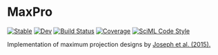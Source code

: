 # MaxPro

[![Stable](https://img.shields.io/badge/docs-stable-blue.svg)](https://ArnoStrouwen.github.io/MaxPro.jl/stable)
[![Dev](https://img.shields.io/badge/docs-dev-blue.svg)](https://ArnoStrouwen.github.io/MaxPro.jl/dev)
[![Build Status](https://github.com/ArnoStrouwen/MaxPro.jl/actions/workflows/CI.yml/badge.svg?branch=master)](https://github.com/ArnoStrouwen/MaxPro.jl/actions/workflows/CI.yml?query=branch%3Amaster)
[![Coverage](https://codecov.io/gh/ArnoStrouwen/MaxPro.jl/branch/master/graph/badge.svg)](https://codecov.io/gh/ArnoStrouwen/MaxPro.jl)
[![SciML Code Style](https://img.shields.io/static/v1?label=code%20style&message=SciML&color=9558b2&labelColor=389826)](https://github.com/SciML/SciMLStyle)

Implementation of maximum projection designs by
[Joseph et al. (2015).](https://www.osti.gov/pages/servlets/purl/1405144)